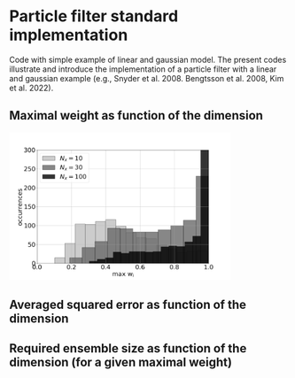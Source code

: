 # Particle filter standard implementation

Code with simple example of linear and gaussian model.
The present codes illustrate and introduce the implementation of a particle filter with a linear and gaussian example (e.g., Snyder et al. 2008. Bengtsson et al. 2008, Kim et al. 2022).

## Maximal weight as function of the dimension
<img src="outputfig/histogram.png" width="400">

## Averaged squared error as function of the dimension

## Required ensemble size as function of the dimension (for a given maximal weight)
